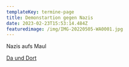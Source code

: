 ```yaml
---
templateKey: termine-page
title: Demonstartion gegen Nazis
date: 2023-02-23T15:53:14.484Z
featuredimage: /img/IMG-20220505-WA0001.jpg
---
```

Nazis aufs Maul

[Da und Dort](https://duckduckgo.com/?q=bockenheimer+warte&t=ffab&ia=web&iaxm=maps&iai=10328770694044128329)
